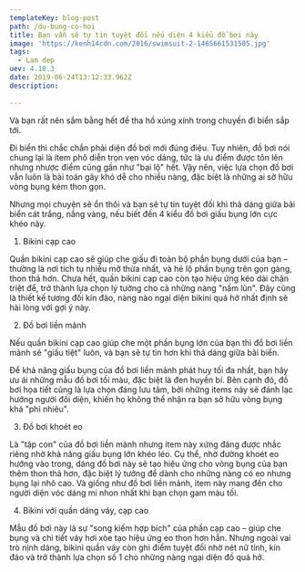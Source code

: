 ```yaml
---
templateKey: blog-post
path: /du-bung-co-hoi
title: Bạn vẫn sẽ tự tin tuyệt đối nếu diện 4 kiểu đồ bơi này
image: 'https://kenh14cdn.com/2016/swimsuit-2-1465661531505.jpg' 
tags:
  - Lam dep
uev: 4.18.3
date: 2019-06-24T13:12:33.962Z
description:
 
---
```



Và bạn rất nên sắm bằng hết để tha hồ xúng xính trong chuyến đi biển sắp tới.


Đi biển thì chắc chắn phải diện đồ bơi mới đúng điệu. Tuy nhiên, đồ bơi nói chung lại là item phô diễn trọn vẹn vóc dáng, tức là ưu điểm được tôn lên nhưng nhược điểm cũng gần như "bại lộ" hết. Vậy nên, việc lựa chọn đồ bơi vẫn luôn là bài toán gây khó dễ cho nhiều nàng, đặc biệt là những ai sở hữu vòng bụng kém thon gọn.

Nhưng mọi chuyện sẽ ổn thôi và bạn sẽ tự tin tuyệt đối khi thả dáng giữa bãi biển cát trắng, nắng vàng, nếu biết đến 4 kiểu đồ bơi giấu bụng lớn cực khéo này.

1. Bikini cạp cao

Quần bikini cạp cao sẽ giúp che giấu đi toàn bộ phần bụng dưới của bạn – thường là nơi tích tụ nhiều mỡ thừa nhất, và hé lộ phần bụng trên gọn gàng, thon thả hơn. Chưa hết, quần bikini cạp cao còn tạo hiệu ứng kéo dài chân triệt để, trở thành lựa chọn lý tưởng cho cả những nàng "nấm lùn". Đây cũng là thiết kế tương đối kín đáo, nàng nào ngại diện bikini quá hở nhất định sẽ hài lòng với gợi ý này.


2. Đồ bơi liền mảnh

Nếu quần bikini cạp cao giúp che một phần bụng lớn của bạn thì đồ bơi liền mảnh sẽ "giấu tiệt" luôn, và bạn sẽ tự tin hơn khi thả dáng giữa bãi biển.

Để khả năng giấu bụng của đồ bơi liền mảnh phát huy tối đa nhất, bạn hãy ưu ái những mẫu đồ bơi tối màu, đặc biệt là đen huyền bí. Bên cạnh đó, đồ bơi họa tiết cũng là lựa chọn đáng lưu tâm, bởi những items này sẽ đánh lạc hướng người đối diện, khiến họ không thể nhận ra bạn sở hữu vòng bụng khá "phì nhiêu".


3. Đồ bơi khoét eo

Là "tập con" của đồ bơi liền mảnh nhưng item này xứng đáng được nhắc riêng nhờ khả năng giấu bụng lớn khéo léo. Cụ thể, nhờ đường khoét eo hướng vào trong, dáng đồ bơi này sẽ tạo hiệu ứng cho vòng bụng của bạn thêm thon thả hơn, đặc biệt lý tưởng để dành cho những nàng có eo nhưng bụng lại nhô cao. Và giống như đồ bơi liền mảnh, item này mang đến cho người diện vóc dáng mi nhon nhất khi bạn chọn gam màu tối.


4. Bikini với quần dáng váy, cạp cao

Mẫu đồ bơi này là sự "song kiếm hợp bích" của phần cạp cao – giúp che bụng và chi tiết váy hơi xòe tạo hiệu ứng eo thon hơn hẳn. Nhưng ngoài vai trò nịnh dáng, bikini quần váy còn ghi điểm tuyệt đối nhờ nét nữ tính, kín đáo và trở thành lựa chọn số 1 cho những nàng ngại diện đồ quá hở.